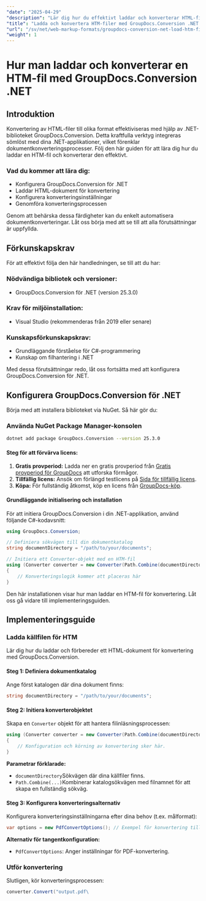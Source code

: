 ```yaml
---
"date": "2025-04-29"
"description": "Lär dig hur du effektivt laddar och konverterar HTML-filer med GroupDocs.Conversion för .NET. Den här guiden täcker installation, konfiguration och praktiska tillämpningar."
"title": "Ladda och konvertera HTM-filer med GroupDocs.Conversion .NET &#58; En steg-för-steg-guide"
"url": "/sv/net/web-markup-formats/groupdocs-conversion-net-load-htm-files/"
"weight": 1
---
```


# Hur man laddar och konverterar en HTM-fil med GroupDocs.Conversion .NET

## Introduktion

Konvertering av HTML-filer till olika format effektiviseras med hjälp av .NET-biblioteket GroupDocs.Conversion. Detta kraftfulla verktyg integreras sömlöst med dina .NET-applikationer, vilket förenklar dokumentkonverteringsprocesser. Följ den här guiden för att lära dig hur du laddar en HTM-fil och konverterar den effektivt.

### Vad du kommer att lära dig:
- Konfigurera GroupDocs.Conversion för .NET
- Laddar HTML-dokument för konvertering
- Konfigurera konverteringsinställningar
- Genomföra konverteringsprocessen

Genom att behärska dessa färdigheter kan du enkelt automatisera dokumentkonverteringar. Låt oss börja med att se till att alla förutsättningar är uppfyllda.

## Förkunskapskrav

För att effektivt följa den här handledningen, se till att du har:

### Nödvändiga bibliotek och versioner:
- GroupDocs.Conversion för .NET (version 25.3.0)
  

### Krav för miljöinstallation:
- Visual Studio (rekommenderas från 2019 eller senare)

### Kunskapsförkunskapskrav:
- Grundläggande förståelse för C#-programmering
- Kunskap om filhantering i .NET

Med dessa förutsättningar redo, låt oss fortsätta med att konfigurera GroupDocs.Conversion för .NET.

## Konfigurera GroupDocs.Conversion för .NET

Börja med att installera biblioteket via NuGet. Så här gör du:

### Använda NuGet Package Manager-konsolen
```bash
dotnet add package GroupDocs.Conversion --version 25.3.0
```

#### Steg för att förvärva licens:
1. **Gratis provperiod:** Ladda ner en gratis provperiod från [Gratis provperiod för GroupDocs](https://releases.groupdocs.com/conversion/net/) att utforska förmågor.
2. **Tillfällig licens:** Ansök om förlängd testlicens på [Sida för tillfällig licens](https://purchase.groupdocs.com/temporary-license/).
3. **Köpa:** För fullständig åtkomst, köp en licens från [GroupDocs-köp](https://purchase.groupdocs.com/buy).

#### Grundläggande initialisering och installation

För att initiera GroupDocs.Conversion i din .NET-applikation, använd följande C#-kodavsnitt:

```csharp
using GroupDocs.Conversion;

// Definiera sökvägen till din dokumentkatalog
string documentDirectory = "/path/to/your/documents";

// Initiera ett Converter-objekt med en HTM-fil
using (Converter converter = new Converter(Path.Combine(documentDirectory, "sample.htm")))
{
    // Konverteringslogik kommer att placeras här
}
```

Den här installationen visar hur man laddar en HTM-fil för konvertering. Låt oss gå vidare till implementeringsguiden.

## Implementeringsguide

### Ladda källfilen för HTM

Lär dig hur du laddar och förbereder ett HTML-dokument för konvertering med GroupDocs.Conversion.

#### Steg 1: Definiera dokumentkatalog
Ange först katalogen där dina dokument finns:

```csharp
string documentDirectory = "/path/to/your/documents";
```

#### Steg 2: Initiera konverterobjektet
Skapa en `Converter` objekt för att hantera filinläsningsprocessen:

```csharp
using (Converter converter = new Converter(Path.Combine(documentDirectory, "sample.htm")))
{
    // Konfiguration och körning av konvertering sker här.
}
```

**Parametrar förklarade:**
- `documentDirectory`Sökvägen där dina källfiler finns.
- `Path.Combine(...)`Kombinerar katalogsökvägen med filnamnet för att skapa en fullständig sökväg.

#### Steg 3: Konfigurera konverteringsalternativ
Konfigurera konverteringsinställningarna efter dina behov (t.ex. målformat):

```csharp
var options = new PdfConvertOptions(); // Exempel för konvertering till PDF
```

**Alternativ för tangentkonfiguration:**
- `PdfConvertOptions`: Anger inställningar för PDF-konvertering.

### Utför konvertering
Slutligen, kör konverteringsprocessen:

```csharp
converter.Convert("output.pdf\